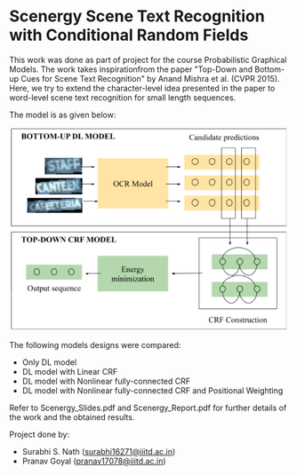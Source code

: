 # Scenergy Scene Text Recognition with Conditional Random Fields

This work was done as part of project for the course Probabilistic Graphical Models. The work takes inspirationfrom the paper "Top-Down and Bottom-up Cues for Scene Text Recognition" by Anand Mishra et al. (CVPR 2015). Here, we try to extend the character-level idea presented in the paper to word-level scene text recognition for small length sequences.

The model is as given below:

![Architecture](https://github.com/surabhisnath/Scenergy-Scene-Text-Recognition-with-CRFs/blob/master/model.png)

The following models designs were compared:
- Only DL model
- DL model with Linear CRF
- DL model with Nonlinear fully-connected CRF
- DL model with Nonlinear fully-connected CRF and Positional Weighting

Refer to Scenergy_Slides.pdf and Scenergy_Report.pdf for further details of the work and the obtained results.

Project done by:

- Surabhi S. Nath (surabhi16271@iiitd.ac.in)
- Pranav Goyal (pranav17078@iiitd.ac.in)
